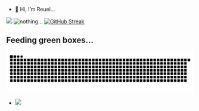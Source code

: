 - 👋 Hi, I’m Reuel...
<div>
<img width="300px" src="https://github-readme-stats.vercel.app/api/top-langs/?username=reuelrai&layout=compact&theme=tokyonight&hide=php&langs_count=8&bg_color=FFFFFF00"/>
<img width="480px" src="https://github-readme-streak-stats.herokuapp.com/?user=reuelrai&theme=onedark" alt="nothing..." />
  <a href="https://git.io/streak-stats"><img src="https://streak-stats.demolab.com?user=reuelrai&theme=dark&background=45%2CA0A0A0%2C5B5B5B&border=000000&stroke=000000&ring=000000&fire=000000&currStreakNum=000000&sideNums=000000&currStreakLabel=000000&sideLabels=000000&dates=000000&excludeDaysLabel=000000" alt="GitHub Streak" /></a>
</div>

## Feeding green boxes...
![Snake animation](https://raw.githubusercontent.com/reuelrai/reuelrai/output/github-contribution-grid-snake-dark.svg)
- ![](https://komarev.com/ghpvc/?username=your-github-reuelrai)

<!---
reuelrai/reuelrai is a ✨ special ✨ repository because its `README.md` (this file) appears on your GitHub profile.
You can click the Preview link to take a look at your changes.
--->
